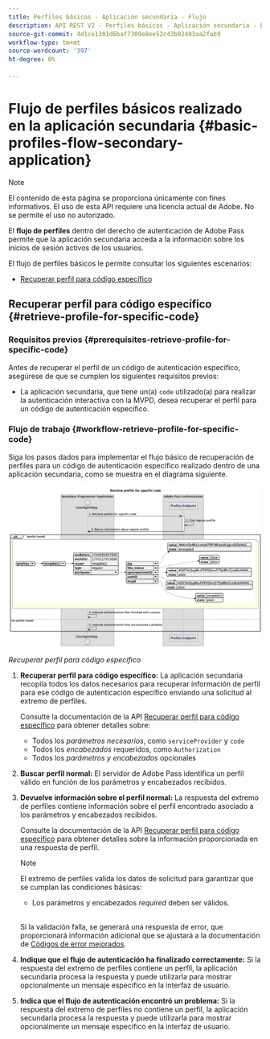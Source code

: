 ```yaml
---
title: Perfiles básicos - Aplicación secundaria - Flujo
description: API REST V2 - Perfiles básicos - Aplicación secundaria - Flujo
source-git-commit: 4d1ce1301d6baf7309e8ee52c43b02403aa2fab9
workflow-type: tm+mt
source-wordcount: '397'
ht-degree: 0%

---
```



# Flujo de perfiles básicos realizado en la aplicación secundaria {#basic-profiles-flow-secondary-application}

>[!NOTE]
>
> El contenido de esta página se proporciona únicamente con fines informativos. El uso de esta API requiere una licencia actual de Adobe. No se permite el uso no autorizado.

El **flujo de perfiles** dentro del derecho de autenticación de Adobe Pass permite que la aplicación secundaria acceda a la información sobre los inicios de sesión activos de los usuarios.

El flujo de perfiles básicos le permite consultar los siguientes escenarios:

* [Recuperar perfil para código específico](#retrieve-profile-for-specific-code)

## Recuperar perfil para código específico {#retrieve-profile-for-specific-code}

### Requisitos previos {#prerequisites-retrieve-profile-for-specific-code}

Antes de recuperar el perfil de un código de autenticación específico, asegúrese de que se cumplen los siguientes requisitos previos:

* La aplicación secundaria, que tiene un(a) `code` utilizado(a) para realizar la autenticación interactiva con la MVPD, desea recuperar el perfil para un código de autenticación específico.

### Flujo de trabajo {#workflow-retrieve-profile-for-specific-code}

Siga los pasos dados para implementar el flujo básico de recuperación de perfiles para un código de autenticación específico realizado dentro de una aplicación secundaria, como se muestra en el diagrama siguiente.

![Recuperar perfil para código específico](../../../assets/rest-api-v2/flows/basic-flows/rest-api-v2-retrieve-profile-within-secondary-application-for-specific-code.png)

*Recuperar perfil para código específico*

1. **Recuperar perfil para código específico:** La aplicación secundaria recopila todos los datos necesarios para recuperar información de perfil para ese código de autenticación específico enviando una solicitud al extremo de perfiles.

   Consulte la documentación de la API [Recuperar perfil para código específico](../../apis/profiles-apis/rest-api-v2-profiles-apis-retrieve-profiles-for-specific-code.md) para obtener detalles sobre:
   * Todos los _parámetros necesarios_, como `serviceProvider` y `code`
   * Todos los _encabezados_ requeridos, como `Authorization`
   * Todos los _parámetros y encabezados_ opcionales

1. **Buscar perfil normal:** El servidor de Adobe Pass identifica un perfil válido en función de los parámetros y encabezados recibidos.

1. **Devuelve información sobre el perfil normal:** La respuesta del extremo de perfiles contiene información sobre el perfil encontrado asociado a los parámetros y encabezados recibidos.

   Consulte la documentación de la API [Recuperar perfil para código específico](../../apis/profiles-apis/rest-api-v2-profiles-apis-retrieve-profiles-for-specific-code.md) para obtener detalles sobre la información proporcionada en una respuesta de perfil.

   >[!NOTE]
   >
   > El extremo de perfiles valida los datos de solicitud para garantizar que se cumplan las condiciones básicas:
   >
   > * Los parámetros y encabezados _required_ deben ser válidos.
   >
   > <br/>
   > 
   > Si la validación falla, se generará una respuesta de error, que proporcionará información adicional que se ajustará a la documentación de [Códigos de error mejorados](../../../enhanced-error-codes.md).

1. **Indique que el flujo de autenticación ha finalizado correctamente:** Si la respuesta del extremo de perfiles contiene un perfil, la aplicación secundaria procesa la respuesta y puede utilizarla para mostrar opcionalmente un mensaje específico en la interfaz de usuario.

1. **Indica que el flujo de autenticación encontró un problema:** Si la respuesta del extremo de perfiles no contiene un perfil, la aplicación secundaria procesa la respuesta y puede utilizarla para mostrar opcionalmente un mensaje específico en la interfaz de usuario.
